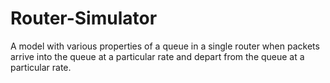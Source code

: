 # Router-Simulator
A model with various properties of a queue in a single router when packets arrive into the queue at a particular rate and depart from the queue at a particular rate. 

